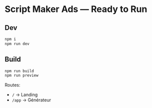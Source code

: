 # Script Maker Ads — Ready to Run

## Dev
```bash
npm i
npm run dev
```

## Build
```bash
npm run build
npm run preview
```

Routes:
- `/` → Landing
- `/app` → Générateur

